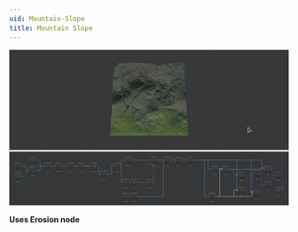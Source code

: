 ```yaml
---
uid: Mountain-Slope
title: Mountain Slope
---
```


![](../Images/Viewport/Mountain-Slope.jpg)
![](../Images/Graph/Mountain-Slope.png)

**Uses Erosion node**